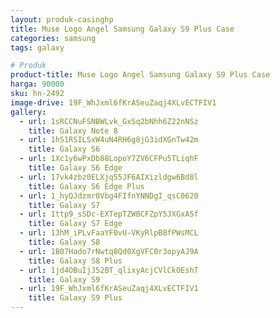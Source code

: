 ```yaml
---
layout: produk-casinghp
title: Muse Logo Angel Samsung Galaxy S9 Plus Case
categories: samsung
tags: galaxy

# Produk
product-title: Muse Logo Angel Samsung Galaxy S9 Plus Case
harga: 90000
sku: hn-2492
image-drive: 19F_WhJxml6fKrASeuZaqj4XLvECTFIV1
gallery:
  - url: 1sRCCNuFSNBWLvk_GxSq2bNhh6Z22nNSz
    title: Galaxy Note 8
  - url: 1hS1RSILSxW4uN4RH6g8jG3idXGnTw42m
    title: Galaxy S6
  - url: 1Xc1y6wPxDb88LopoY7ZV6CFPu5TLiqhF
    title: Galaxy S6 Edge
  - url: 17vk4zbz0ELXjq55JF6AIXizldgw6Bd8l
    title: Galaxy S6 Edge Plus
  - url: 1_hyQJdzmr0Vbg4FIfnYNNDgI_qsC0620
    title: Galaxy S7
  - url: 1ttp9_sSDc-EXTepTZWBCFZpY5JXGxA5f
    title: Galaxy S7 Edge
  - url: 13hM_iPLvFaaYF0vU-VKyRlpB8fPWsMCL
    title: Galaxy S8
  - url: 1B07Hado7rNwtq8Qd0XgVFC0r3opyAJ9A
    title: Galaxy S8 Plus
  - url: 1jd4OBuIjJ52BT_qlixyAcjCVlCkOEshT
    title: Galaxy S9
  - url: 19F_WhJxml6fKrASeuZaqj4XLvECTFIV1
    title: Galaxy S9 Plus
---
```

